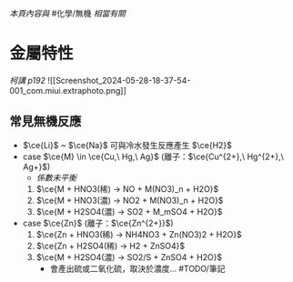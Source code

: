 *本頁內容與* #化學/無機 *相當有關*
# 金屬特性
*柯講 p192*
![[Screenshot_2024-05-28-18-37-54-001_com.miui.extraphoto.png]]
## 常見無機反應
- $\ce{Li}$ ~ $\ce{Na}$ 可與冷水發生反應產生 $\ce{H2}$
- case $\ce{M} \in \ce{Cu,\ Hg,\ Ag}$ (離子：$\ce{Cu^{2+},\ Hg^{2+},\ Ag+}$)
	- *係數未平衡*
	1. $\ce{M + HNO3(稀) -> NO + M(NO3)_n + H2O}$
	2. $\ce{M + HNO3(濃) -> NO2 + M(NO3)_n + H2O}$
	3. $\ce{M + H2SO4(濃) -> SO2 + M_mSO4 + H2O}$
- case $\ce{Zn}$ (離子：$\ce{Zn^{2+}}$)
	1. $\ce{Zn + HNO3(稀) -> NH4NO3 + Zn(NO3)2 + H2O}$
	2. $\ce{Zn + H2SO4(稀) -> H2 + ZnSO4}$
	3. $\ce{M + H2SO4(濃) -> SO2/S + ZnSO4 + H2O}$
		- 會產出硫或二氧化硫，取決於濃度... #TODO/筆記 